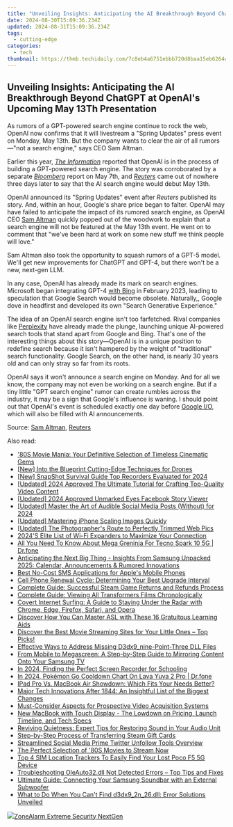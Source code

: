 ```yaml
---
title: "Unveiling Insights: Anticipating the AI Breakthrough Beyond ChatGPT at OpenAI's Upcoming May 13Th Presentation"
date: 2024-08-30T15:09:36.234Z
updated: 2024-08-31T15:09:36.234Z
tags:
  - cutting-edge
categories:
  - tech
thumbnail: https://thmb.techidaily.com/7c8eb4a6751ebbb720d8baa15eb6264cc6e760acb0b1ed4fef37387dcca189b5.jpg
---
```


## Unveiling Insights: Anticipating the AI Breakthrough Beyond ChatGPT at OpenAI's Upcoming May 13Th Presentation

As rumors of a GPT-powered search engine continue to rock the web, OpenAI now confirms that it will livestream a "Spring Updates" press event on Monday, May 13th. But the company wants to clear the air of all rumors—"not a search engine," says CEO Sam Altman.

 Earlier this year, _[The Information](https://www.theinformation.com/articles/openai-develops-web-search-product-in-challenge-to-google)_ reported that OpenAI is in the process of building a GPT-powered search engine. The story was corroborated by a separate _[Bloomberg](https://www.bloomberg.com/news/articles/2024-05-07/openai-is-readying-an-ai-search-product-to-rival-google-perplexity)_ report on May 7th, and _[Reuters](https://www.reuters.com/technology/openai-plans-announce-google-search-competitor-monday-sources-say-2024-05-09/)_ came out of nowhere three days later to say that the AI search engine would debut May 13th.

 OpenAI announced its "Spring Updates" event after _Reuters_ published its story. And, within an hour, Google's share price began to falter. OpenAI may have failed to anticipate the impact of its rumored search engine, as OpenAI CEO [Sam Altman](https://www.howtogeek.com/openai-may-13th-event/ttps://twitter.com/sama/status/1788989777452408943) quickly popped out of the woodwork to explain that a search engine will not be featured at the May 13th event. He went on to comment that "we've been hard at work on some new stuff we think people will love."

 Sam Altman also took the opportunity to squash rumors of a GPT-5 model. We'll get new improvements for ChatGPT and GPT-4, but there won't be a new, next-gen LLM.

 In any case, OpenAI has already made its mark on search engines. Microsoft began integrating GPT-4 [with Bing](https://driver-download.techidaily.com/seamless-driver-installation-for-epson-devices-on-your-pc-with-windows/) in February 2023, leading to speculation that Google Search would become obsolete. Naturally,, Google dove in headfirst and developed its own "Search Generative Experience."

 The idea of an OpenAI search engine isn't too farfetched. Rival companies like [Perplexity](https://twitter-videos.techidaily.com/new-2024-approved-step-by-step-live-tweeting-tactics/) have already made the plunge, launching unique AI-powered search tools that stand apart from Google and Bing. That's one of the interesting things about this story—OpenAI is in a unique position to redefine search because it isn't hampered by the weight of "traditional" search functionality. Google Search, on the other hand, is nearly 30 years old and can only stray so far from its roots.

 OpenAI says it won't announce a search engine on Monday. And for all we know, the company may not even be working on a search engine. But if a tiny little "GPT search engine" rumor can create rumbles across the industry, it may be a sign that Google's influence is waning. I should point out that OpenAI's event is scheduled exactly one day before [Google I/O](https://extra-support.techidaily.com/new-leveraging-picture-in-progressive-mode-on-chrome-across-platforms/), which will also be filled with AI announcements. 

 Source: [Sam Altman](https://twitter.com/sama/status/1788989777452408943), [Reuters](https://www.reuters.com/technology/openai-plans-announce-google-search-competitor-monday-sources-say-2024-05-09/)

<ins class="adsbygoogle"
     style="display:block"
     data-ad-format="autorelaxed"
     data-ad-client="ca-pub-7571918770474297"
     data-ad-slot="1223367746"></ins>



<ins class="adsbygoogle"
     style="display:block"
     data-ad-client="ca-pub-7571918770474297"
     data-ad-slot="8358498916"
     data-ad-format="auto"
     data-full-width-responsive="true"></ins>

<span class="atpl-alsoreadstyle">Also read:</span>
<div><ul>
<li><a href="https://techtrends.techidaily.com/80s-movie-mania-your-definitive-selection-of-timeless-cinematic-gems/"><u>'80S Movie Mania: Your Definitive Selection of Timeless Cinematic Gems</u></a></li>
<li><a href="https://extra-skills.techidaily.com/new-into-the-blueprint-cutting-edge-techniques-for-drones/"><u>[New] Into the Blueprint  Cutting-Edge Techniques for Drones</u></a></li>
<li><a href="https://video-capture.techidaily.com/new-snapshot-survival-guide-top-recorders-evaluated-for-2024/"><u>[New] SnapShot Survival Guide  Top Recorders Evaluated for 2024</u></a></li>
<li><a href="https://screen-activity-recording.techidaily.com/updated-2024-approved-the-ultimate-tutorial-for-crafting-top-quality-video-content/"><u>[Updated] 2024 Approved  The Ultimate Tutorial for Crafting Top-Quality Video Content</u></a></li>
<li><a href="https://facebook-video-files.techidaily.com/updated-2024-approved-unmarked-eyes-facebook-story-viewer/"><u>[Updated] 2024 Approved  Unmarked Eyes  Facebook Story Viewer</u></a></li>
<li><a href="https://instagram-video-recordings.techidaily.com/updated-master-the-art-of-audible-social-media-posts-without-for-2024/"><u>[Updated] Master the Art of Audible Social Media Posts (Without) for 2024</u></a></li>
<li><a href="https://extra-approaches.techidaily.com/updated-mastering-iphone-scaling-images-quickly/"><u>[Updated] Mastering iPhone  Scaling Images Quickly</u></a></li>
<li><a href="https://some-guidance.techidaily.com/updated-the-photographers-route-to-perfectly-trimmed-web-pics/"><u>[Updated] The Photographer's Route to Perfectly Trimmed Web Pics</u></a></li>
<li><a href="https://techtrends.techidaily.com/2024s-elite-list-of-wi-fi-expanders-to-maximize-your-connection/"><u>2024'S Elite List of Wi-Fi Expanders to Maximize Your Connection</u></a></li>
<li><a href="https://android-pokemon-go.techidaily.com/all-you-need-to-know-about-mega-greninja-for-tecno-spark-10-5g-drfone-by-drfone-virtual-android/"><u>All You Need To Know About Mega Greninja For Tecno Spark 10 5G | Dr.fone</u></a></li>
<li><a href="https://techtrends.techidaily.com/anticipating-the-next-big-thing-insights-from-samsung-unpacked-2025-calendar-announcements-and-rumored-innovations/"><u>Anticipating the Next Big Thing - Insights From Samsung Unpacked 2025: Calendar, Announcements & Rumored Innovations</u></a></li>
<li><a href="https://techtrends.techidaily.com/best-no-cost-sms-applications-for-apples-mobile-phones/"><u>Best No-Cost SMS Applications for Apple's Mobile Phones</u></a></li>
<li><a href="https://techtrends.techidaily.com/cell-phone-renewal-cycle-determining-your-best-upgrade-interval/"><u>Cell Phone Renewal Cycle: Determining Your Best Upgrade Interval</u></a></li>
<li><a href="https://techtrends.techidaily.com/complete-guide-successful-steam-game-returns-and-refunds-process/"><u>Complete Guide: Successful Steam Game Returns and Refunds Process</u></a></li>
<li><a href="https://techtrends.techidaily.com/complete-guide-viewing-all-transformers-films-chronologically/"><u>Complete Guide: Viewing All Transformers Films Chronologically</u></a></li>
<li><a href="https://techtrends.techidaily.com/covert-internet-surfing-a-guide-to-staying-under-the-radar-with-chrome-edge-firefox-safari-and-opera/"><u>Covert Internet Surfing: A Guide to Staying Under the Radar with Chrome, Edge, Firefox, Safari, and Opera</u></a></li>
<li><a href="https://techtrends.techidaily.com/discover-how-you-can-master-asl-with-these-16-gratuitous-learning-aids/"><u>Discover How You Can Master ASL with These 16 Gratuitous Learning Aids</u></a></li>
<li><a href="https://techtrends.techidaily.com/discover-the-best-movie-streaming-sites-for-your-little-ones-top-picks/"><u>Discover the Best Movie Streaming Sites for Your Little Ones – Top Picks!</u></a></li>
<li><a href="https://techtrends.techidaily.com/effective-ways-to-address-missing-d3dx9nine-point-three-dll-files/"><u>Effective Ways to Address Missing D3dx9_nine-Point-Three DLL Files</u></a></li>
<li><a href="https://techtrends.techidaily.com/from-mobile-to-megascreen-a-step-by-step-guide-to-mirroring-content-onto-your-samsung-tv/"><u>From Mobile to Megascreen: A Step-by-Step Guide to Mirroring Content Onto Your Samsung TV</u></a></li>
<li><a href="https://screen-mirroring-recording.techidaily.com/in-2024-finding-the-perfect-screen-recorder-for-schooling/"><u>In 2024, Finding the Perfect Screen Recorder for Schooling</u></a></li>
<li><a href="https://android-pokemon-go.techidaily.com/in-2024-pokemon-go-cooldown-chart-on-lava-yuva-2-pro-drfone-by-drfone-virtual-android/"><u>In 2024, Pokémon Go Cooldown Chart On Lava Yuva 2 Pro | Dr.fone</u></a></li>
<li><a href="https://techtrends.techidaily.com/ipad-pro-vs-macbook-air-showdown-which-fits-your-needs-better/"><u>IPad Pro Vs. MacBook Air Showdown: Which Fits Your Needs Better?</u></a></li>
<li><a href="https://techtrends.techidaily.com/major-tech-innovations-after-1844-an-insightful-list-of-the-biggest-changes/"><u>Major Tech Innovations After 1844: An Insightful List of the Biggest Changes</u></a></li>
<li><a href="https://techtrends.techidaily.com/must-consider-aspects-for-prospective-video-acquisition-systems/"><u>Must-Consider Aspects for Prospective Video Acquisition Systems</u></a></li>
<li><a href="https://techtrends.techidaily.com/new-macbook-with-touch-display-the-lowdown-on-pricing-launch-timeline-and-tech-specs/"><u>New MacBook with Touch Display - The Lowdown on Pricing, Launch Timeline, and Tech Specs</u></a></li>
<li><a href="https://techtrends.techidaily.com/reviving-quietness-expert-tips-for-restoring-sound-in-your-audio-unit/"><u>Reviving Quietness: Expert Tips for Restoring Sound in Your Audio Unit</u></a></li>
<li><a href="https://techtrends.techidaily.com/step-by-step-process-of-transferring-steam-gift-cards/"><u>Step-by-Step Process of Transferring Steam Gift Cards</u></a></li>
<li><a href="https://twitter-videos.techidaily.com/streamlined-social-media-prime-twitter-unfollow-tools-overview/"><u>Streamlined Social Media  Prime Twitter Unfollow Tools Overview</u></a></li>
<li><a href="https://techtrends.techidaily.com/the-perfect-selection-of-80s-movies-to-stream-now/"><u>The Perfect Selection of '80S Movies to Stream Now</u></a></li>
<li><a href="https://easy-unlock-android.techidaily.com/top-4-sim-location-trackers-to-easily-find-your-lost-poco-f5-5g-device-by-drfone-android/"><u>Top 4 SIM Location Trackers To Easily Find Your Lost Poco F5 5G Device</u></a></li>
<li><a href="https://techtrends.techidaily.com/troubleshooting-oleauto32dll-not-detected-errors-top-tips-and-fixes/"><u>Troubleshooting OleAuto32.dll Not Detected Errors – Top Tips and Fixes</u></a></li>
<li><a href="https://techtrends.techidaily.com/ultimate-guide-connecting-your-samsung-soundbar-with-an-external-subwoofer/"><u>Ultimate Guide: Connecting Your Samsung Soundbar with an External Subwoofer</u></a></li>
<li><a href="https://techtrends.techidaily.com/1722856632544-what-to-do-when-you-cant-find-d3dx92n26dll-error-solutions-unveiled/"><u>What to Do When You Can't Find d3dx9_2n_26.dll: Error Solutions Unveiled</u></a></li>
</ul></div>

<!-- affiliate ads begin -->
<a href="https://estore.zonealarm.com/order/checkout.php?PRODS=36245101&QTY=1&AFFILIATE=108875&CART=1"><img src="https://sc1.checkpoint.com/sc1/za/images/boxes/zang_box_trust.png" border="0">ZoneAlarm Extreme Security NextGen</a>
<!-- affiliate ads end -->